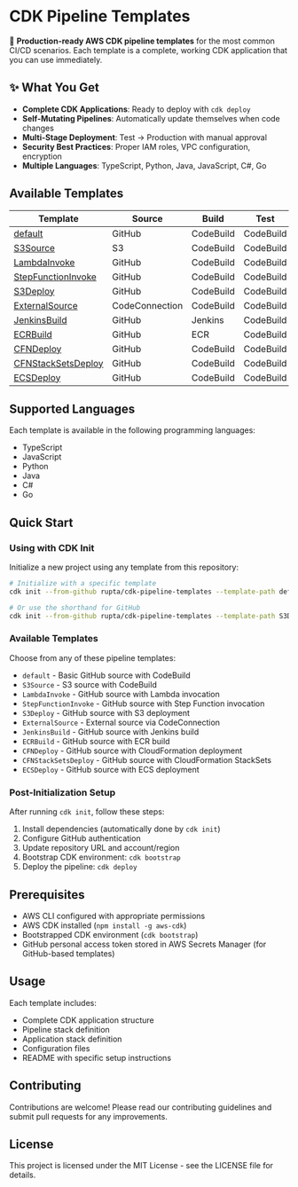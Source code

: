 # CDK Pipeline Templates

🚀 **Production-ready AWS CDK pipeline templates** for the most common CI/CD scenarios. Each template is a complete, working CDK application that you can use immediately.

## ✨ What You Get

- **Complete CDK Applications**: Ready to deploy with `cdk deploy`
- **Self-Mutating Pipelines**: Automatically update themselves when code changes
- **Multi-Stage Deployment**: Test → Production with manual approval
- **Security Best Practices**: Proper IAM roles, VPC configuration, encryption
- **Multiple Languages**: TypeScript, Python, Java, JavaScript, C#, Go

## Available Templates

| Template | Source | Build | Test | Deploy | Invoke |
|----------|--------|-------|------|--------|--------|
| [default](./default/) | GitHub | CodeBuild | CodeBuild | EC2Deploy | N/A |
| [S3Source](./S3Source/) | S3 | CodeBuild | CodeBuild | EC2Deploy | N/A |
| [LambdaInvoke](./LambdaInvoke/) | GitHub | CodeBuild | CodeBuild | EC2Deploy | Lambda |
| [StepFunctionInvoke](./StepFunctionInvoke/) | GitHub | CodeBuild | CodeBuild | EC2Deploy | StepFunction |
| [S3Deploy](./S3Deploy/) | GitHub | CodeBuild | CodeBuild | S3 | N/A |
| [ExternalSource](./ExternalSource/) | CodeConnection | CodeBuild | CodeBuild | EC2Deploy | N/A |
| [JenkinsBuild](./JenkinsBuild/) | GitHub | Jenkins | CodeBuild | EC2Deploy | N/A |
| [ECRBuild](./ECRBuild/) | GitHub | ECR | CodeBuild | EC2Deploy | N/A |
| [CFNDeploy](./CFNDeploy/) | GitHub | CodeBuild | CodeBuild | CFNDeploy | N/A |
| [CFNStackSetsDeploy](./CFNStackSetsDeploy/) | GitHub | CodeBuild | CodeBuild | CFNStackSetsDeploy | N/A |
| [ECSDeploy](./ECSDeploy/) | GitHub | CodeBuild | CodeBuild | ECSDeploy | N/A |

## Supported Languages

Each template is available in the following programming languages:
- TypeScript
- JavaScript
- Python
- Java
- C#
- Go

## Quick Start

### Using with CDK Init

Initialize a new project using any template from this repository:

```bash
# Initialize with a specific template
cdk init --from-github rupta/cdk-pipeline-templates --template-path default --language typescript

# Or use the shorthand for GitHub
cdk init --from-github rupta/cdk-pipeline-templates --template-path S3Deploy --language python
```

### Available Templates

Choose from any of these pipeline templates:
- `default` - Basic GitHub source with CodeBuild
- `S3Source` - S3 source with CodeBuild
- `LambdaInvoke` - GitHub source with Lambda invocation
- `StepFunctionInvoke` - GitHub source with Step Function invocation
- `S3Deploy` - GitHub source with S3 deployment
- `ExternalSource` - External source via CodeConnection
- `JenkinsBuild` - GitHub source with Jenkins build
- `ECRBuild` - GitHub source with ECR build
- `CFNDeploy` - GitHub source with CloudFormation deployment
- `CFNStackSetsDeploy` - GitHub source with CloudFormation StackSets
- `ECSDeploy` - GitHub source with ECS deployment

### Post-Initialization Setup

After running `cdk init`, follow these steps:
1. Install dependencies (automatically done by `cdk init`)
2. Configure GitHub authentication
3. Update repository URL and account/region
4. Bootstrap CDK environment: `cdk bootstrap`
5. Deploy the pipeline: `cdk deploy`

## Prerequisites

- AWS CLI configured with appropriate permissions
- AWS CDK installed (`npm install -g aws-cdk`)
- Bootstrapped CDK environment (`cdk bootstrap`)
- GitHub personal access token stored in AWS Secrets Manager (for GitHub-based templates)

## Usage

Each template includes:
- Complete CDK application structure
- Pipeline stack definition
- Application stack definition
- Configuration files
- README with specific setup instructions

## Contributing

Contributions are welcome! Please read our contributing guidelines and submit pull requests for any improvements.

## License

This project is licensed under the MIT License - see the LICENSE file for details.